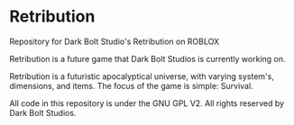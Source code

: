 # Retribution
Repository for Dark Bolt Studio's Retribution on ROBLOX

Retribution is a future game that Dark Bolt Studios is currently working on.

Retribution is a futuristic apocalyptical universe, with varying system's, dimensions, and items. The focus of the game is simple: Survival.

All code in this repository is under the GNU GPL V2. All rights reserved by Dark Bolt Studios.
